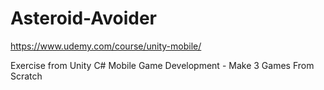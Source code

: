 # Asteroid-Avoider
https://www.udemy.com/course/unity-mobile/

Exercise from Unity C# Mobile Game Development - Make 3 Games From Scratch
